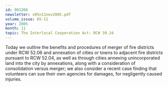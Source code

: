 ```yaml
---
id: 001266
newsletter: v05n11nov2005.pdf
volume_issue: 05-11
year: 2005
month: 11
topic: The Interlocal Cooperation Act: RCW 39.34
---
```


Today we outline the benefits and procedures of merger of fire districts under RCW 52.06 and annexation of cities or towns to adjacent fire districts pursuant to RCW 52.04, as well as through cities annexing unincorporated land into the city by annexations, along with a consideration of consolidation versus merger; we also consider a recent case finding that volunteers can sue their own agencies for damages, for negligently caused injuries.